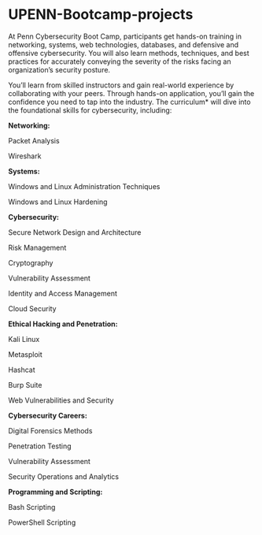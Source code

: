 # UPENN-Bootcamp-projects
At Penn Cybersecurity Boot Camp, participants get hands-on training in networking, systems, web technologies, databases, and defensive and offensive cybersecurity. You will also learn methods, techniques, and best practices for accurately conveying the severity of the risks facing an organization’s security posture.

You’ll learn from skilled instructors and gain real-world experience by collaborating with your peers. Through hands-on application, you’ll gain the confidence you need to tap into the industry. The curriculum* will dive into the foundational skills for cybersecurity, including:



**Networking:**

Packet Analysis

Wireshark

**Systems:**

Windows and Linux Administration Techniques

Windows and Linux Hardening

**Cybersecurity:**

Secure Network Design and Architecture

Risk Management

Cryptography

Vulnerability Assessment

Identity and Access Management

Cloud Security

**Ethical Hacking and Penetration:**

Kali Linux

Metasploit

Hashcat

Burp Suite

Web Vulnerabilities and Security

**Cybersecurity Careers:**

Digital Forensics Methods

Penetration Testing

Vulnerability Assessment

Security Operations and Analytics

**Programming and Scripting:**

Bash Scripting

PowerShell Scripting
